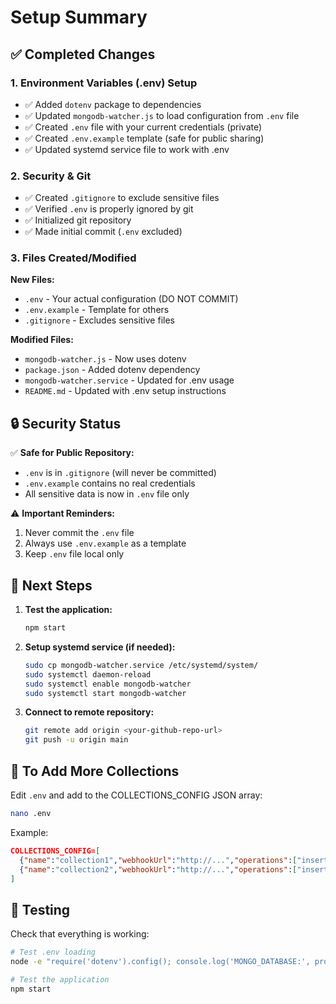 # Setup Summary

## ✅ Completed Changes

### 1. Environment Variables (.env) Setup
- ✅ Added `dotenv` package to dependencies
- ✅ Updated `mongodb-watcher.js` to load configuration from `.env` file
- ✅ Created `.env` file with your current credentials (private)
- ✅ Created `.env.example` template (safe for public sharing)
- ✅ Updated systemd service file to work with .env

### 2. Security & Git
- ✅ Created `.gitignore` to exclude sensitive files
- ✅ Verified `.env` is properly ignored by git
- ✅ Initialized git repository
- ✅ Made initial commit (`.env` excluded)

### 3. Files Created/Modified

**New Files:**
- `.env` - Your actual configuration (DO NOT COMMIT)
- `.env.example` - Template for others
- `.gitignore` - Excludes sensitive files

**Modified Files:**
- `mongodb-watcher.js` - Now uses dotenv
- `package.json` - Added dotenv dependency
- `mongodb-watcher.service` - Updated for .env usage
- `README.md` - Updated with .env setup instructions

## 🔒 Security Status

✅ **Safe for Public Repository:**
- `.env` is in `.gitignore` (will never be committed)
- `.env.example` contains no real credentials
- All sensitive data is now in `.env` file only

⚠️ **Important Reminders:**
1. Never commit the `.env` file
2. Always use `.env.example` as a template
3. Keep `.env` file local only

## 🚀 Next Steps

1. **Test the application:**
   ```bash
   npm start
   ```

2. **Setup systemd service (if needed):**
   ```bash
   sudo cp mongodb-watcher.service /etc/systemd/system/
   sudo systemctl daemon-reload
   sudo systemctl enable mongodb-watcher
   sudo systemctl start mongodb-watcher
   ```

3. **Connect to remote repository:**
   ```bash
   git remote add origin <your-github-repo-url>
   git push -u origin main
   ```

## 📝 To Add More Collections

Edit `.env` and add to the COLLECTIONS_CONFIG JSON array:

```bash
nano .env
```

Example:
```json
COLLECTIONS_CONFIG=[
  {"name":"collection1","webhookUrl":"http://...","operations":["insert"],"enabled":true},
  {"name":"collection2","webhookUrl":"http://...","operations":["insert","update"],"enabled":true}
]
```

## 🧪 Testing

Check that everything is working:
```bash
# Test .env loading
node -e "require('dotenv').config(); console.log('MONGO_DATABASE:', process.env.MONGO_DATABASE);"

# Test the application
npm start
```

